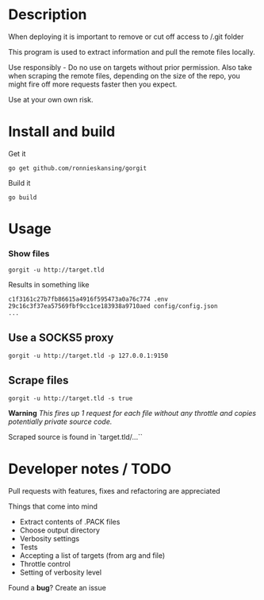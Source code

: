 # Description
When deploying it is important to remove or cut off access to /.git folder

This program is used to extract information and pull the remote files locally.

Use responsibly - Do no use on targets without prior permission. Also take when scraping the remote files, depending on the size of the repo, you might fire off more requests faster then you expect.

Use at your own own risk.


# Install and build
Get it

`go get github.com/ronnieskansing/gorgit`

Build it

`go build`

# Usage
### Show files
`gorgit -u http://target.tld`

Results in something like
```
c1f3161c27b7fb86615a4916f595473a0a76c774 .env
29c16c3f37ea57569fbf9cc1ce183938a9710aed config/config.json
...
```

## Use a SOCKS5 proxy
`gorgit -u http://target.tld -p 127.0.0.1:9150`

## Scrape files
`gorgit -u http://target.tld -s true`

**Warning** *This fires up 1 request for each file without any throttle and copies potentially private source code.*

Scraped source is found in `target.tld/...``

# Developer notes / TODO
Pull requests with features, fixes and refactoring are appreciated

Things that come into mind
- Extract contents of .PACK files
- Choose output directory
- Verbosity settings
- Tests
- Accepting a list of targets (from arg and file)
- Throttle control
- Setting of verbosity level

Found a **bug**? Create an issue

